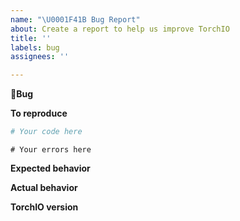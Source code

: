```yaml
---
name: "\U0001F41B Bug Report"
about: Create a report to help us improve TorchIO
title: ''
labels: bug
assignees: ''

---
```



**🐛Bug**
<!-- A clear and concise description of what the bug is -->


**To reproduce**

<!-- Please provide a minimal working example: https://stackoverflow.com/help/minimal-reproducible-example -->

```python
# Your code here
```

<!-- If you have a code sample, error messages, stack traces, please provide it here as well -->

```python-traceback
# Your errors here
```


**Expected behavior**

<!-- A clear and concise description of what you expected to happen. -->

**Actual behavior**

<!-- A clear and concise description of what actually happens. -->


**TorchIO version**

<!-- Can be retrieved running: -->
<!-- $ python -c "import torchio; print(torchio.__version__)" -->
<!-- `major.minor.patch`, e.g. `0.5.3` -->

